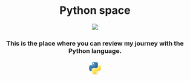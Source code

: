 <h1 align="center">Python space</h1>

<p align="center">
  <img src="https://scontent-fra3-1.xx.fbcdn.net/v/t1.15752-9/338635143_176012278654730_8733876722310659565_n.png?_nc_cat=104&ccb=1-7&_nc_sid=ae9488&_nc_ohc=UTLeCdQ_YZcAX-XaxTO&_nc_ht=scontent-fra3-1.xx&oh=03_AdQIXHJ-8CgVv9WcNDA3bvYwPPl1ltZsHA7V9sBFGws6dw&oe=645A7A37" width="65%" style="max-width: 480px;" frameBorder="0" class="giphy-embed" allowFullScreen></img>
</p>

<h3 align="center">This is the place where you can review my journey with the Python language.</h3>

<p align="center"> <a target="_blank" rel="noreferrer"> <img src="https://raw.githubusercontent.com/devicons/devicon/master/icons/python/python-original.svg" alt="python" width="40" height="40"/> </a> </p>
